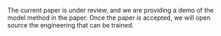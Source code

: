 The current paper is under review, and we are providing a demo of the model method in the paper. Once the paper is accepted, we will open source the engineering that can be trained.
